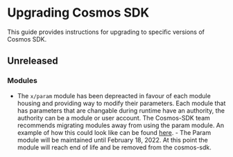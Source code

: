 # Upgrading Cosmos SDK

 This guide provides instructions for upgrading to specific versions of Cosmos SDK.

 ## Unreleased 

### Modules

- The `x/param` module has been depreacted in favour of each module housing and providing way to modify their parameters. Each module that has parameters that are changable during runtime have an authority, the authority can be a module or user account. The Cosmos-SDK team recommends migrating modules away from using the param module. An example of how this could look like can be found [here](https://github.com/cosmos/cosmos-sdk/pull/12363). 
 		-	The Param module will be maintained until February 18, 2022. At this point the module will reach end of life and be removed from the cosmos-sdk.
